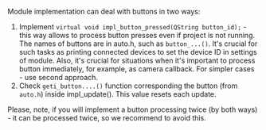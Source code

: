 Module implementation can deal with buttons in two ways:
1. Implement `virtual void impl_button_pressed(QString button_id);` - this way allows to process button presses even if project is not running. The names of buttons are in auto.h, such as `button_...()`. It's crucial for such tasks as printing connected devices to set the device ID in settings of module. Also, it's crucial for situations when it's important to process button immediately, for example, as camera callback. For simpler cases - use second approach.
2. Check `geti_button....()` function corresponding the button (from `auto.h`) inside impl_update(). This value resets each update.

Please, note, if you will implement a button processing twice (by both ways) - it can be processed twice, so we recommend to avoid this.